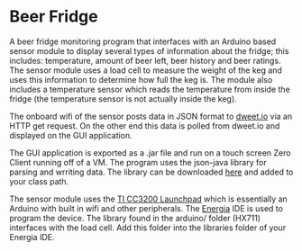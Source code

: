 # Beer Fridge
A beer fridge monitoring program that interfaces with an Arduino based sensor module to display several types of information about the fridge; this includes: temperature, amount of beer left, beer history and beer ratings. The sensor module uses a load cell to measure the weight of the keg and uses this information to determine how full the keg is. The module also includes a temperature sensor which reads the temperature from inside the fridge (the temperature sensor is not actually inside the keg). 

The onboard wifi of the sensor posts data in JSON format to <a href="http://dweet.io/">dweet.io</a> via an HTTP get request. On the other end this data is polled from dweet.io and displayed on the GUI application.

The GUI application is exported as a .jar file and run on a touch screen Zero Client running off of a VM. The program uses the json-java library for parsing and wrriting data. The library can be downloaded <a href="http://www.java2s.com/Code/JarDownload/java/java-json.jar.zip">here</a> and added to your class path.

The sensor module uses the <a href="https://store.ti.com/cc3200-launchxl.aspx">TI CC3200 Launchpad</a> which is essentially an Arduino with built in wifi and other peripherals. The <a href="http://energia.nu/">Energia</a> IDE is used to program the device. The library found in the arduino/ folder (HX711) interfaces with the load cell. Add this folder into the libraries folder of your Energia IDE.
